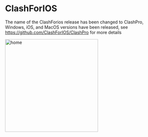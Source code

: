 # ClashForIOS
The name of the ClashForios release has been changed to ClashPro, Windows, iOS, and MacOS versions have been released, see https://github.com/ClashForIOS/ClashPro for more details

<img width="304" alt="home" src="https://github.com/bdluking/ClashPro/assets/131734194/ecf2ca01-95bf-4d77-a8c5-6361f66f743d">
